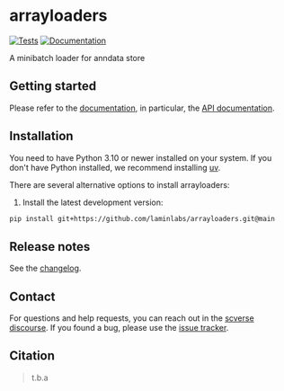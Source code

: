 # arrayloaders

[![Tests][badge-tests]][tests]
[![Documentation][badge-docs]][documentation]

[badge-tests]: https://img.shields.io/github/actions/workflow/status/laminlabs/arrayloaders/test.yaml?branch=main
[badge-docs]: https://img.shields.io/readthedocs/arrayloaders

A minibatch loader for anndata store

## Getting started

Please refer to the [documentation][],
in particular, the [API documentation][].

## Installation

You need to have Python 3.10 or newer installed on your system.
If you don't have Python installed, we recommend installing [uv][].

There are several alternative options to install arrayloaders:

<!--
1) Install the latest release of `arrayloaders` from [PyPI][]:

```bash
pip install arrayloaders
```
-->

1. Install the latest development version:

```bash
pip install git+https://github.com/laminlabs/arrayloaders.git@main
```

## Release notes

See the [changelog][].

## Contact

For questions and help requests, you can reach out in the [scverse discourse][].
If you found a bug, please use the [issue tracker][].

## Citation

> t.b.a

[uv]: https://github.com/astral-sh/uv
[scverse discourse]: https://discourse.scverse.org/
[issue tracker]: https://github.com/laminlabs/arrayloaders/issues
[tests]: https://github.com/laminlabs/arrayloaders/actions/workflows/test.yaml
[documentation]: https://arrayloaders.readthedocs.io
[changelog]: https://arrayloaders.readthedocs.io/en/latest/changelog.html
[api documentation]: https://arrayloaders.readthedocs.io/en/latest/api.html
[pypi]: https://pypi.org/project/arrayloaders
